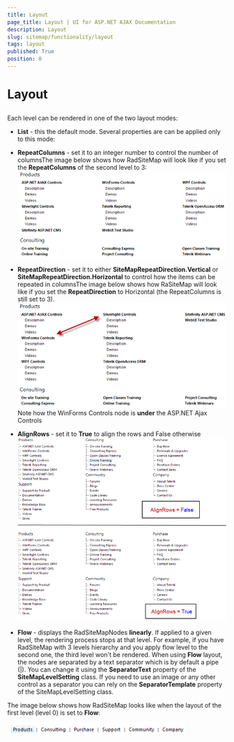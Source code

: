 ```yaml
---
title: Layout
page_title: Layout | UI for ASP.NET AJAX Documentation
description: Layout
slug: sitemap/functionality/layout
tags: layout
published: True
position: 0
---
```


# Layout



## 

Each level can be rendered in one of the two layout modes:

* __List__ - this the default mode. Several properties are can be applied only to this mode:

* __RepeatColumns__ - set it to an integer number to control the number of columnsThe image below shows how RadSiteMap will look like if you set the __RepeatColumns__ of the second level to 3:![RadSiteMap RepeatColumns](images/sitemap_repeatcolumns.png)

* __RepeatDirection__ - set it to either __SiteMapRepeatDirection.Vertical__ or __SiteMapRepeatDirection.Horizontal__ to control how the items can be repeated in columnsThe image below shows how RaSiteMap will look like if you set the __RepeatDirection__ to Horizontal (the RepeatColumns is still set to 3).![RadSiteMap RepeatDirection](images/sitemap_repeaddirection.png)Note how the WinForms Controls node is __under__ the ASP.NET Ajax Controls

* __AlignRows__ - set it to __True__ to align the rows and False otherwise![RadSiteMap AlignRows](images/sitemap_alignrows.png)

* __Flow__ - displays the RadSiteMapNodes __linearly__. If applied to a given level, the rendering process stops at that level. For example, if you have RadSiteMap with 3 levels hierarchy and you apply flow level to the second one, the third level won't be rendered. When using __Flow__ layout, the nodes are separated by a text separator which is by default a pipe (|). You can change it using the __SeparatorText__ property of the __SiteMapLevelSetting__ class. If you need to use an image or any other control as a separator you can rely on the __SeparatorTemplate__ property of the SiteMapLevelSetting class.

The image below shows how RadSiteMap looks like when the layout of the first level (level 0) is set to __Flow__:

![RadSiteMap Flow Layout](images/sitemap_flowlayout.png)


